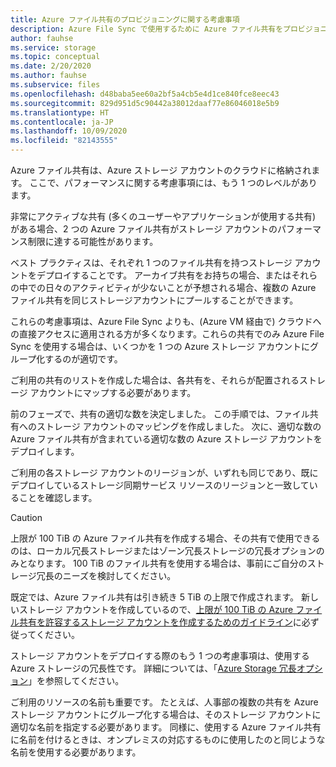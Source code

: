 ```yaml
---
title: Azure ファイル共有のプロビジョニングに関する考慮事項
description: Azure File Sync で使用するために Azure ファイル共有をプロビジョニングします。移行ドキュメント間で共有する一般的なテキスト ブロック。
author: fauhse
ms.service: storage
ms.topic: conceptual
ms.date: 2/20/2020
ms.author: fauhse
ms.subservice: files
ms.openlocfilehash: d48baba5ee60a2bf5a4cb5e4d1ce840fce8eec43
ms.sourcegitcommit: 829d951d5c90442a38012daaf77e86046018e5b9
ms.translationtype: HT
ms.contentlocale: ja-JP
ms.lasthandoff: 10/09/2020
ms.locfileid: "82143555"
---
```

Azure ファイル共有は、Azure ストレージ アカウントのクラウドに格納されます。
ここで、パフォーマンスに関する考慮事項には、もう 1 つのレベルがあります。

非常にアクティブな共有 (多くのユーザーやアプリケーションが使用する共有) がある場合、2 つの Azure ファイル共有がストレージ アカウントのパフォーマンス制限に達する可能性があります。

ベスト プラクティスは、それぞれ 1 つのファイル共有を持つストレージ アカウントをデプロイすることです。
アーカイブ共有をお持ちの場合、またはそれらの中での日々のアクティビティが少ないことが予想される場合、複数の Azure ファイル共有を同じストレージアカウントにプールすることができます。

これらの考慮事項は、Azure File Sync よりも、(Azure VM 経由で) クラウドへの直接アクセスに適用される方が多くなります。これらの共有でのみ Azure File Sync を使用する場合は、いくつかを 1 つの Azure ストレージ アカウントにグループ化するのが適切です。

ご利用の共有のリストを作成した場合は、各共有を、それらが配置されるストレージ アカウントにマップする必要があります。

前のフェーズで、共有の適切な数を決定しました。 この手順では、ファイル共有へのストレージ アカウントのマッピングを作成しました。 次に、適切な数の Azure ファイル共有が含まれている適切な数の Azure ストレージ アカウントをデプロイします。

ご利用の各ストレージ アカウントのリージョンが、いずれも同じであり、既にデプロイしているストレージ同期サービス リソースのリージョンと一致していることを確認します。

> [!CAUTION]
> 上限が 100 TiB の Azure ファイル共有を作成する場合、その共有で使用できるのは、ローカル冗長ストレージまたはゾーン冗長ストレージの冗長オプションのみとなります。 100 TiB のファイル共有を使用する場合は、事前にご自分のストレージ冗長のニーズを検討してください。

既定では、Azure ファイル共有は引き続き 5 TiB の上限で作成されます。 新しいストレージ アカウントを作成しているので、[上限が 100 TiB の Azure ファイル共有を許容するストレージ アカウントを作成するためのガイドライン](../articles/storage/files/storage-files-how-to-create-large-file-share.md)に必ず従ってください。

ストレージ アカウントをデプロイする際のもう 1 つの考慮事項は、使用する Azure ストレージの冗長性です。 詳細については、「[Azure Storage 冗長オプション](../articles/storage/common/storage-redundancy.md)」を参照してください。

ご利用のリソースの名前も重要です。 たとえば、人事部の複数の共有を Azure ストレージ アカウントにグループ化する場合は、そのストレージ アカウントに適切な名前を指定する必要があります。 同様に、使用する Azure ファイル共有に名前を付けるときは、オンプレミスの対応するものに使用したのと同じような名前を使用する必要があります。